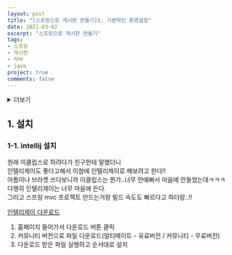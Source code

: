 ```yaml
---
layout: post
title: "[스프링으로 게시판 만들기]1. 기본적인 환경설정"
date: 2021-03-02
excerpt: "스프링으로 게시판 만들기"
tags:
- 스프링
- 게시판
- 자바
- java
project: true
comments: false
---
```


<details>
<summary>더보기</summary>

<br>
지금 회사에서는 주로 php만 사용하다보니까 자바는 금새 다 까먹었다..<br>
저번에 이직하려고 회사 면접 봤을때 프로젝트를 지적하시길래 충격도 받았고ㅜㅜ<br>  
(그동안 몇번 면접 봤지만 정말 난생 처음으로 지적받아봤다...)<br>
아무래도 프로젝트도 아무것도 모를때 만든거고 단순히 커뮤니티 사이트였어서 공부하기도 간단해서ㅋㅋ<br>
기초부터 다시 공부도 할 겸 이것저것 기능도 추가해서 고도화 시켜볼까 한다..!!
<br>

</details>

## 1. 설치
### 1-1. intellij 설치

원래 이클립스로 하려다가 친구한테 말했더니  
인텔리제이도 좋다고해서 이참에 인텔리제이로 해보려고 한다!!<br>
아톰이나 브라켓 쓰다보니까 이클립스는 뭔가..너무 안예뻐서 마음에 안들었는데ㅋㅋㅋ  
다행히 인텔리제이는 너무 마음에 든다.  
그리고 스프링 mvc 프로젝트 만드는거랑 빌드 속도도 빠르다고 하더랑..!!

[인텔리제이 다운로드](https://www.jetbrains.com/ko-kr/idea/)

1. 홈페이지 들어가서 다운로드 버튼 클릭
2. 커뮤니티 버전으로 파일 다운로드(얼티메이트 - 유료버전 / 커뮤니티 - 무료버전)
3. 다운로드 받은 파일 실행하고 순서대로 설치
